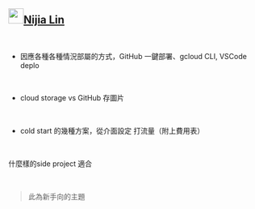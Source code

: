 <h2 id="user-content-nijia-lin"><a class="heading-link" href="#nijia-lin">
<img src="https://camo.githubusercontent.com/c47c41c34d2fe42386a5c2beaacb8c19b67d1368cdd01cc79fd955b1fbc70619/68747470733a2f2f7370726f66696c652e6c696e652d7363646e2e6e65742f30684b76546f73535a4e46466c354667624642586c714a676c47467a4e615a30314c584852616278684654446c4e493174614269565a61423543536a74484a31594a41434a534e307846486a703142574d5f5a30446f6258346d536d35414946454d584868627551" width="30" height="30" data-canonical-src="https://sprofile.line-scdn.net/0hKvTosSZNFFl5FgbFBXlqJglGFzNaZ01LXHRabxhFTDlNI1taBiVZaB5CSjtHJ1YJACJSN0xFHjp1BWM_Z0DobX4mSm5AIFEMXHhbuQ" style="max-width: 100%;">Nijia Lin<span aria-hidden="true" class="octicon octicon-link"></span></a></h2><br><ul>
<li>因應各種各種情況部屬的方式，GitHub 一鍵部署、gcloud CLI, VSCode deplo</li>
</ul>
<br /><ul>
<li>cloud storage vs GitHub 存圖片</li>
</ul>
<br /><ul>
<li>cold start 的幾種方案，從介面設定 打流量（附上費用表）</li>
</ul>
<br /><p>什麼樣的side project 適合</p>
<br /><blockquote>
<p>此為新手向的主題</p>
</blockquote>
